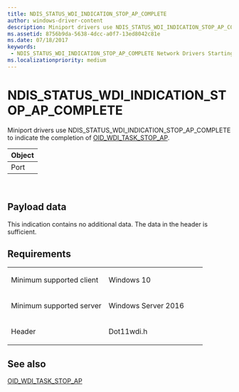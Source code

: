 ```yaml
---
title: NDIS_STATUS_WDI_INDICATION_STOP_AP_COMPLETE
author: windows-driver-content
description: Miniport drivers use NDIS_STATUS_WDI_INDICATION_STOP_AP_COMPLETE to indicate the completion of OID_WDI_TASK_STOP_AP.
ms.assetid: 8756b9da-5638-4dcc-a0f7-13ed8042c81e
ms.date: 07/18/2017 
keywords:
 - NDIS_STATUS_WDI_INDICATION_STOP_AP_COMPLETE Network Drivers Starting with Windows Vista
ms.localizationpriority: medium
---
```


# NDIS\_STATUS\_WDI\_INDICATION\_STOP\_AP\_COMPLETE


Miniport drivers use NDIS\_STATUS\_WDI\_INDICATION\_STOP\_AP\_COMPLETE to indicate the completion of [OID\_WDI\_TASK\_STOP\_AP](oid-wdi-task-stop-ap.md).

| Object |
|--------|
| Port   |

 

## Payload data


This indication contains no additional data. The data in the header is sufficient.

Requirements
------------

<table>
<colgroup>
<col width="50%" />
<col width="50%" />
</colgroup>
<tbody>
<tr class="odd">
<td><p>Minimum supported client</p></td>
<td><p>Windows 10</p></td>
</tr>
<tr class="even">
<td><p>Minimum supported server</p></td>
<td><p>Windows Server 2016</p></td>
</tr>
<tr class="odd">
<td><p>Header</p></td>
<td>Dot11wdi.h</td>
</tr>
</tbody>
</table>

## See also


[OID\_WDI\_TASK\_STOP\_AP](oid-wdi-task-stop-ap.md)

 

 





